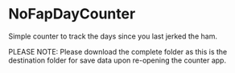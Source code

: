 # NoFapDayCounter
Simple counter to track the days since you last jerked the ham.

PLEASE NOTE:
Please download the complete folder as this is the destination folder for save data upon re-opening the counter app.
